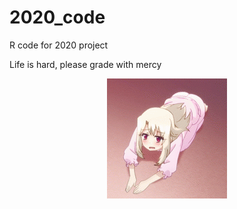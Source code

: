 # 2020_code
R code for 2020 project

Life is hard, please grade with mercy   
<p align="center">
  <img src="please.gif" title="nyan">
</p>
